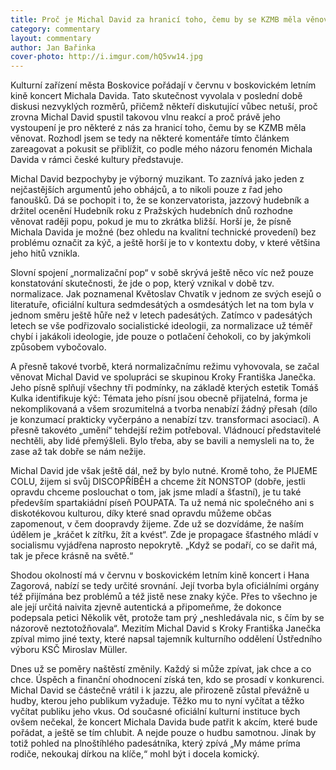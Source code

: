 ```yaml
---
title: Proč je Michal David za hranicí toho, čemu by se KZMB měla věnovat
category: commentary
layout: commentary
author: Jan Bařinka
cover-photo: http://i.imgur.com/hQ5vw14.jpg
---
```


Kulturní zařízení města Boskovice pořádají v červnu v boskovickém letním kině koncert Michala Davida. Tato skutečnost vyvolala v poslední době diskusi nezvyklých rozměrů, přičemž někteří diskutující vůbec netuší, proč zrovna Michal David spustil takovou vlnu reakcí a proč právě jeho vystoupení je pro některé z nás za hranicí toho, čemu by se KZMB měla věnovat. Rozhodl jsem se tedy na některé komentáře tímto článkem zareagovat a pokusit se přiblížit, co podle mého názoru fenomén Michala Davida v rámci české kultury představuje.

Michal David bezpochyby je výborný muzikant. To zaznívá jako jeden z nejčastějších argumentů jeho obhájců, a to nikoli pouze z řad jeho fanoušků. Dá se pochopit i to, že se konzervatorista, jazzový hudebník a držitel ocenění Hudebník roku z Pražských hudebních dnů rozhodne věnovat raději popu, pokud je mu to zkrátka bližší. Horší je, že písně Michala Davida je možné (bez ohledu na kvalitní technické provedení) bez problému označit za kýč, a ještě horší je to v kontextu doby, v které většina jeho hitů vznikla.

Slovní spojení „normalizační pop“ v sobě skrývá ještě něco víc než pouze konstatování skutečnosti, že jde o pop, který vznikal v době tzv. normalizace. Jak poznamenal Květoslav Chvatík v jednom ze svých esejů o literatuře, oficiální kultura sedmdesátých a osmdesátých let na tom byla v jednom směru ještě hůře než v letech padesátých. Zatímco v padesátých letech se vše podřizovalo socialistické ideologii, za normalizace už téměř chybí i jakákoli ideologie, jde pouze o potlačení čehokoli, co by jakýmkoli způsobem vybočovalo.

A přesně takové tvorbě, která normalizačnímu režimu vyhovovala, se začal věnovat Michal David ve spolupráci se skupinou Kroky Františka Janečka. Jeho písně splňují všechny tři podmínky, na základě kterých estetik Tomáš Kulka identifikuje kýč: Témata jeho písní jsou obecně přijatelná, forma je nekomplikovaná a všem srozumitelná a tvorba nenabízí žádný přesah (dílo je konzumací prakticky vyčerpáno a nenabízí tzv. transformaci asociací). A přesně takovéto „umění“ tehdejší režim potřeboval. Vládnoucí představitelé nechtěli, aby lidé přemýšleli. Bylo třeba, aby se bavili a nemysleli na to, že zase až tak dobře se nám nežije.

Michal David jde však ještě dál, než by bylo nutné. Kromě toho, že PIJEME COLU, žijem si svůj DISCOPŘÍBĚH a chceme žít NONSTOP (dobře, jestli opravdu chceme poslouchat o tom, jak jsme mladí a šťastní), je tu také především spartakiádní píseň POUPATA. Ta už nemá nic společného ani s diskotékovou kulturou, díky které snad opravdu můžeme občas zapomenout, v čem doopravdy žijeme. Zde už se dozvídáme, že naším údělem je „kráčet k zítřku, žít a kvést“. Zde je propagace šťastného mládí v socialismu vyjádřena naprosto nepokrytě. „Když se podaří, co se dařit má, tak je přece krásně na světě.“

Shodou okolností má v červnu v boskovickém letním kině koncert i Hana Zagorová, nabízí se tedy určité srovnání. Její tvorba byla oficiálními orgány též přijímána bez problémů a též jistě nese znaky kýče. Přes to všechno je ale její určitá naivita zjevně autentická a připomeňme, že dokonce podepsala petici Několik vět, protože tam prý „neshledávala nic, s čím by se názorově neztotožňovala“. Mezitím Michal David s Kroky Františka Janečka zpíval mimo jiné texty, které napsal tajemník kulturního oddělení Ústředního výboru KSČ Miroslav Müller.

Dnes už se poměry naštěstí změnily. Každý si může zpívat, jak chce a co chce. Úspěch a finanční ohodnocení získá ten, kdo se prosadí v konkurenci. Michal David se částečně vrátil i k jazzu, ale přirozeně zůstal převážně u hudby, kterou jeho publikum vyžaduje. Těžko mu to nyní vyčítat a těžko vyčítat publiku jeho vkus. Od současné oficiální kulturní instituce bych ovšem nečekal, že koncert Michala Davida bude patřit k akcím, které bude pořádat, a ještě se tím chlubit. A nejde pouze o hudbu samotnou. Jinak by totiž pohled na plnoštíhlého padesátníka, který zpívá „My máme príma rodiče, nekoukaj dírkou na klíče,“ mohl být i docela komický.
